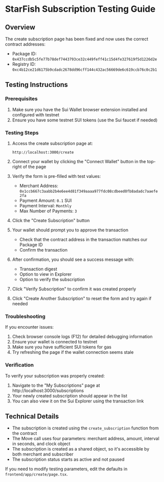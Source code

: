 # StarFish Subscription Testing Guide

## Overview

The create subscription page has been fixed and now uses the correct contract addresses:

- Package ID: `0x437ccdb5c5fe77b78def7443793ce32c449feff41c15d4fe327619f5d1226d2e`
- Registry ID: `0xc4b12ce21d6175b9cdadc2678dd96cff144c432ac56669de6c619ccb76c0c2b1`

## Testing Instructions

### Prerequisites

1. Make sure you have the Sui Wallet browser extension installed and configured with testnet
2. Ensure you have some testnet SUI tokens (use the Sui faucet if needed)

### Testing Steps

1. Access the create subscription page at:
   ```
   http://localhost:3000/create
   ```

2. Connect your wallet by clicking the "Connect Wallet" button in the top-right of the page

3. Verify the form is pre-filled with test values:
   - Merchant Address: `0x1ccb667c3aabb2b4e6ee4d81f349aaaa977fdc08cdbeed0fb8adadc7aaefe2fa`
   - Payment Amount: `0.1` SUI
   - Payment Interval: `Monthly`
   - Max Number of Payments: `3`

4. Click the "Create Subscription" button

5. Your wallet should prompt you to approve the transaction
   - Check that the contract address in the transaction matches our Package ID
   - Confirm the transaction

6. After confirmation, you should see a success message with:
   - Transaction digest
   - Option to view in Explorer
   - Option to verify the subscription

7. Click "Verify Subscription" to confirm it was created properly

8. Click "Create Another Subscription" to reset the form and try again if needed

### Troubleshooting

If you encounter issues:

1. Check browser console logs (F12) for detailed debugging information
2. Ensure your wallet is connected to testnet
3. Make sure you have sufficient SUI tokens for gas
4. Try refreshing the page if the wallet connection seems stale

### Verification

To verify your subscription was properly created:

1. Navigate to the "My Subscriptions" page at http://localhost:3000/subscriptions
2. Your newly created subscription should appear in the list
3. You can also view it on the Sui Explorer using the transaction link

## Technical Details

- The subscription is created using the `create_subscription` function from the contract
- The Move call uses four parameters: merchant address, amount, interval in seconds, and clock object
- The subscription is created as a shared object, so it's accessible by both merchant and subscriber
- The subscription status starts as active and not paused

If you need to modify testing parameters, edit the defaults in `frontend/app/create/page.tsx`. 